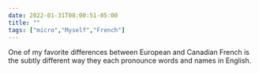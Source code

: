 ```yaml
---
date: 2022-01-31T08:00:51-05:00
title: ""
tags: ["micro","Myself","French"]
---
```

One of my favorite differences between European and Canadian French is the subtly different way they each pronounce words and names in English.
